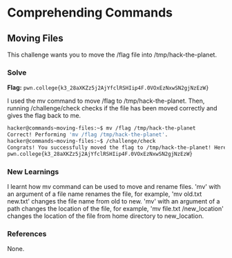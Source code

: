 # Comprehending Commands

## Moving Files
This challenge wants you to move the /flag file into /tmp/hack-the-planet. 

### Solve
**Flag:** `pwn.college{k3_28aXKZz5j2AjYfclRSHIip4F.0VOxEzNxwSN2gjNzEzW}`

I used the mv command to move /flag to /tmp/hack-the-planet. Then, running /challenge/check checks if the file has been moved correctly and gives the flag back to me. 

```bash
hacker@commands~moving-files:~$ mv /flag /tmp/hack-the-planet
Correct! Performing 'mv /flag /tmp/hack-the-planet'.
hacker@commands~moving-files:~$ /challenge/check
Congrats! You successfully moved the flag to /tmp/hack-the-planet! Here it is:
pwn.college{k3_28aXKZz5j2AjYfclRSHIip4F.0VOxEzNxwSN2gjNzEzW}
```

### New Learnings
I learnt how mv command can be used to move and rename files. 'mv' with an argument of a file name renames the file, for example, 'mv old.txt new.txt' changes the file name from old to new. 'mv' with an argument of a path changes the location of the file, for example, 'mv file.txt /new_location' changes the location of the file from home directory to new_location. 

### References 
None. 

